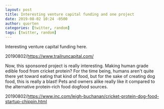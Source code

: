 ```yaml
---
layout: post
title: Interesting venture capital funding and one project
date: 2019-08-02 10:24 -0500
author: quorten
categories: [twitter, random]
tags: [twitter, random]
---
```


Interesting venture capital funding here.

20190802/https://www.trailruncapital.com/

Now, this sponsored project is really interesting.  Making human grade
edible food from cricket protein?  For the time being, humans aren't
quite there yet toward eating that kind of food, but for the sake of
creating dog food, this is really a blast!  Pets and owners alike
really like it compared to the alternative protein-rich food dogfood
sources.

20190802/https://www.inc.com/leigh-buchanan/cricket-protein-dog-food-startup-chippin.html
